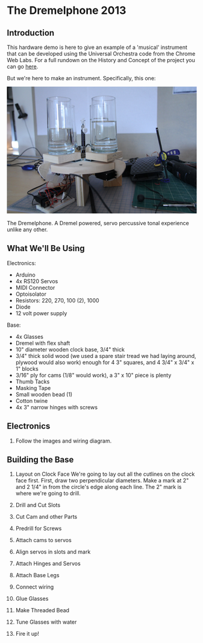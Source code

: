 # The Dremelphone 2013

## Introduction
This hardware demo is here to give an example of a 'musical' instrument that can be developed using the Universal Orchestra code from the Chrome Web Labs. For a full rundown on the History and Concept of the project you can go [here](https://github.com/GoogleChrome/ChromeWebLab/tree/master/Orchestra). 

But we're here to make an instrument. Specifically, this one:

![Dremelphone](images/intro1.jpg)

The Dremelphone. A Dremel powered, servo percussive tonal experience unlike any other.

## What We'll Be Using

Electronics:
* Arduino
* 4x RS120 Servos
* MIDI Connector
* Optoisolator
* Resistors: 220, 270, 100 (2), 1000
* Diode
* 12 volt power supply

Base:
* 4x Glasses
* Dremel with flex shaft
* 10" diameter wooden clock base, 3/4" thick
* 3/4" thick solid wood (we used a spare stair tread we had laying around, plywood would also work) enough for 4 3" squares, and 4 3/4" x 3/4" x 1" blocks
* 3/16" ply for cams (1/8" would work), a 3" x 10" piece is plenty
* Thumb Tacks
* Masking Tape
* Small wooden bead (1)
* Cotton twine
* 4x 3" narrow hinges with screws

## Electronics

1. Follow the images and wiring diagram.

## Building the Base

1. Layout on Clock Face
We're going to lay out all the cutlines on the clock face first. First, draw two perpendicular diameters. Make a mark at 2" and 2 1/4" in from the circle's edge along each line. The 2" mark is where we're going to drill. 

2. Drill and Cut Slots

3. Cut Cam and other Parts

4. Predrill for Screws

5. Attach cams to servos

6. Align servos in slots and mark

7. Attach Hinges and Servos

8. Attach Base Legs

9. Connect wiring

10. Glue Glasses

11. Make Threaded Bead

12. Tune Glasses with water

13. Fire it up!
